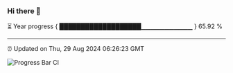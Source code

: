 ### Hi there 👋

⏳ Year progress { ███████████████████▁▁▁▁▁▁▁▁▁▁▁ } 65.92 %

---

⏰ Updated on Thu, 29 Aug 2024 06:26:23 GMT

![Progress Bar CI](https://github.com/liununu/liununu/workflows/Progress%20Bar%20CI/badge.svg)
